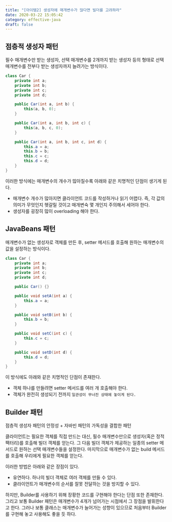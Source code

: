 ```yaml
---
title: "[아이템2] 생성자에 매개변수가 많다면 빌더를 고려하라"
date: 2020-03-22 15:05:42
category: effective-java
draft: false
---
```


## 점층적 생성자 패턴
필수 매개변수만 받는 생성자, 선택 매개변수를 2개까지 받는 생성자 등의 형태로 선택 매개변수를 전부다 받는 생성자까지 늘려가는 방식이다.

```java
class Car {
    private int a;
    private int b;
    private int c;
    private int d;

    public Car(int a, int b) {
        this(a, b, 0);
    }

    public Car(int a, int b, int c) {
        this(a, b, c, 0);
    }

    public Car(int a, int b, int c, int d) {
        this.a = a;
        this.b = b;
        this.c = c;
        this.d = d;
    }
}
```

이러한 방식에는 매개변수의 개수가 많아질수록 아래와 같은 치명적인 단점이 생기게 된다.
- 매개변수 개수가 많아지면 클라이언트 코드를 작성하거나 읽기 어렵다. 즉, 각 값의 의미가 무엇인지 헷갈릴 것이고 매개변숙 몇 개인지 주의해서 세어야 한다.
- 생성자를 굉장히 많이 overloading 해야 한다.

## JavaBeans 패턴
매개변수가 없는 생성자로 객체를 만든 후, setter 메서드를 호출해 원하는 매개변수의 값을 설정하는 방식이다.

```java
class Car {
    private int a;
    private int b;
    private int c;
    private int d;

    public Car() {}

    public void setA(int a) {
        this.a = a;
    }

    public void setB(int b) {
        this.b = b;
    }

    public void setC(int c) {
        this.c = c;
    }

    public void setD(int d) {
        this.d = d;
    }
}
```

이 방식에도 아래와 같은 치명적인 단점이 존재한다.
- 객체 하나를 만들려면 setter 메서드를 여러 개 호출해야 한다.
- 객체가 완전히 생성되기 전까지 `일관성이 무너진 상태에 놓이게 된다.`

## Builder 패턴
점층적 생성자 패턴의 안정성 + 자바빈 패턴의 가독성을 결합한 패턴

클라이언트는 필요한 객체를 직접 만드는 대신, 필수 매개변수만으로 생성자(혹은 정적 팩터리)를 호출해 빌더 객체를 얻는다. 그 다음 빌더 객체가 제공하는 일종의 setter 메서드로 원하는 선택 매개변수들을 설정한다. 마지막으로 매개변수가 없는 build 메서드를 호출해 우리에게 필요한 객체를 얻는다.

이러한 방법은 아래와 같은 장점이 있다.
- 유연하다. 하나의 빌더 객체로 여러 객체를 만들 수 있다.
- 클라이언트가 매개변수의 순서를 잘못 전달하는 것을 방지할 수 있다.

하지만, Builder를 사용하기 위해 장황한 코드를 구현해야 한다는 단점 또한 존재한다. 그리고 보통 Builder 패턴은 매개변수가 4개가 넘어가는 시점에서 그 장점을 발휘한다고 한다. 그러나 보통 클래스는 매개변수가 늘어가는 성향이 있으므로 처음부터 Builder를 구현해 놓고 사용해도 좋을 듯 하다.

